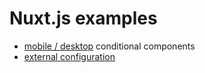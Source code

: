 # Nuxt.js examples

* [mobile / desktop](https://github.com/awronski/nuxtjs-examples/tree/master/mobile-desktop) conditional components
* [external configuration](https://github.com/awronski/nuxtjs-examples/tree/master/external-configuration)

